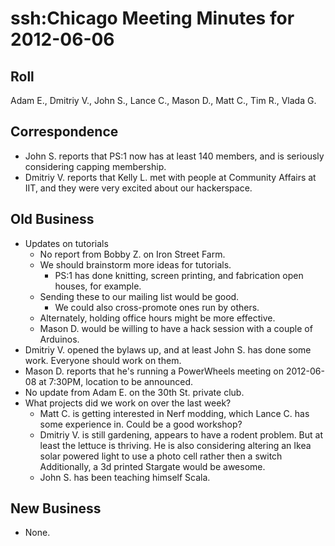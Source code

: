 # ssh:Chicago Meeting Minutes for 2012-06-06 #

## Roll ##
Adam E., Dmitriy V., John S., Lance C., Mason D., Matt C., Tim R., Vlada G.

## Correspondence ##
 * John S. reports that PS:1 now has at least 140 members, and is seriously considering capping membership.
 * Dmitriy V. reports that Kelly L. met with people at Community Affairs at IIT, and they were very excited
   about our hackerspace.

## Old Business ##
 * Updates on tutorials
   - No report from Bobby Z. on Iron Street Farm.
   - We should brainstorm more ideas for tutorials.
     * PS:1 has done knitting, screen printing, and fabrication open houses, for example.
   - Sending these to our mailing list would be good.
     * We could also cross-promote ones run by others.
   - Alternately, holding office hours might be more effective.
   - Mason D. would be willing to have a hack session with a couple of Arduinos.
 * Dmitriy V. opened the bylaws up, and at least John S. has done some work.
   Everyone should work on them.
 * Mason D. reports that he's running a PowerWheels meeting on 2012-06-08 at 7:30PM, location to be announced.
 * No update from Adam E. on the 30th St. private club.
 * What projects did we work on over the last week?
   - Matt C. is getting interested in Nerf modding, which Lance C. has some experience in. Could be a good workshop?
   - Dmitriy V. is still gardening, appears to have a rodent problem. But at least the lettuce is thriving.
     He is also considering altering an Ikea solar powered light to use a photo cell rather then a switch
     Additionally, a 3d printed Stargate would be awesome.
   - John S. has been teaching himself Scala.

## New Business ##
 * None.
